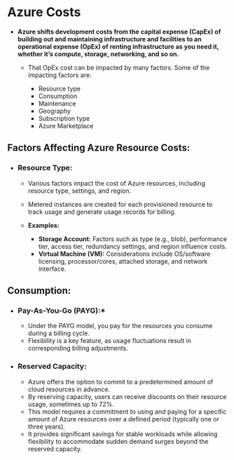 # Azure Costs

- **Azure shifts development costs from the capital expense (CapEx) of building out and maintaining infrastructure and facilities to an operational expense (OpEx) of renting infrastructure as you need it, whether it’s compute, storage, networking, and so on.**

    - That OpEx cost can be impacted by many factors. Some of the impacting factors are:

        - Resource type
        - Consumption
        - Maintenance
        - Geography
        - Subscription type
        - Azure Marketplace

## Factors Affecting Azure Resource Costs:

- ### Resource Type:
  - Various factors impact the cost of Azure resources, including resource type, settings, and region.
  - Metered instances are created for each provisioned resource to track usage and generate usage records for billing.

  - **Examples:**
    - **Storage Account:** Factors such as type (e.g., blob), performance tier, access tier, redundancy settings, and region influence costs.
    - **Virtual Machine (VM):** Considerations include OS/software licensing, processor/cores, attached storage, and network interface.


## Consumption:

- ### Pay-As-You-Go (PAYG):*
  - Under the PAYG model, you pay for the resources you consume during a billing cycle.
  - Flexibility is a key feature, as usage fluctuations result in corresponding billing adjustments.

- ### Reserved Capacity:
  - Azure offers the option to commit to a predetermined amount of cloud resources in advance.
  - By reserving capacity, users can receive discounts on their resource usage, sometimes up to 72%.
  - This model requires a commitment to using and paying for a specific amount of Azure resources over a defined period (typically one or three years).
  - It provides significant savings for stable workloads while allowing flexibility to accommodate sudden demand surges beyond the reserved capacity.







